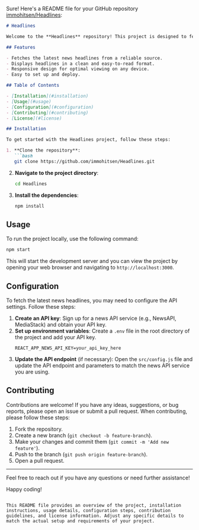 Sure! Here's a README file for your GitHub repository [immohitsen/Headlines](https://github.com/immohitsen/Headlines):

```markdown
# Headlines

Welcome to the **Headlines** repository! This project is designed to fetch and display the latest news headlines using a simple and user-friendly interface. 

## Features

- Fetches the latest news headlines from a reliable source.
- Displays headlines in a clean and easy-to-read format.
- Responsive design for optimal viewing on any device.
- Easy to set up and deploy.

## Table of Contents

- [Installation](#installation)
- [Usage](#usage)
- [Configuration](#configuration)
- [Contributing](#contributing)
- [License](#license)

## Installation

To get started with the Headlines project, follow these steps:

1. **Clone the repository**:
   ```bash
   git clone https://github.com/immohitsen/Headlines.git
   ```
2. **Navigate to the project directory**:
   ```bash
   cd Headlines
   ```
3. **Install the dependencies**:
   ```bash
   npm install
   ```

## Usage

To run the project locally, use the following command:

```bash
npm start
```

This will start the development server and you can view the project by opening your web browser and navigating to `http://localhost:3000`.

## Configuration

To fetch the latest news headlines, you may need to configure the API settings. Follow these steps:

1. **Create an API key**: Sign up for a news API service (e.g., NewsAPI, MediaStack) and obtain your API key.
2. **Set up environment variables**: Create a `.env` file in the root directory of the project and add your API key.
   ```plaintext
   REACT_APP_NEWS_API_KEY=your_api_key_here
   ```
3. **Update the API endpoint** (if necessary): Open the `src/config.js` file and update the API endpoint and parameters to match the news API service you are using.

## Contributing

Contributions are welcome! If you have any ideas, suggestions, or bug reports, please open an issue or submit a pull request. When contributing, please follow these steps:

1. Fork the repository.
2. Create a new branch (`git checkout -b feature-branch`).
3. Make your changes and commit them (`git commit -m 'Add new feature'`).
4. Push to the branch (`git push origin feature-branch`).
5. Open a pull request.


---

Feel free to reach out if you have any questions or need further assistance!

Happy coding!
```

This README file provides an overview of the project, installation instructions, usage details, configuration steps, contribution guidelines, and license information. Adjust any specific details to match the actual setup and requirements of your project.

